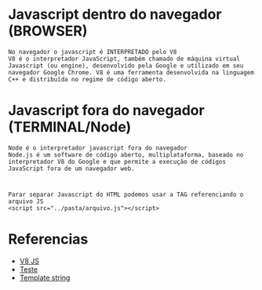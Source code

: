 # Javascript dentro do navegador (BROWSER)
    No navegador o javascript é INTERPRETADO pelo V8
    V8 é o interpretador JavaScript, também chamado de máquina virtual Javascript (ou engine), desenvolvido pela Google e utilizado em seu navegador Google Chrome. V8 é uma ferramenta desenvolvida na linguagem C++ e distribuída no regime de código aberto.

# Javascript fora do navegador (TERMINAL/Node) 
    Node é o interpretador javascript fora do navegador
    Node.js é um software de código aberto, multiplataforma, baseado no interpretador V8 do Google e que permite a execução de códigos JavaScript fora de um navegador web.

# 
    Parar separar Javascript do HTML podemos usar a TAG referenciando o arquivo JS
    <script src="../pasta/arquivo.js"></script>

# Referencias
- [V8 JS](https://pt.wikipedia.org/wiki/V8_(JavaScript))
- [Teste](https://pt.wikipedia.org/wiki/Node.js)
- [Template string](https://developer.mozilla.org/pt-BR/docs/Web/JavaScript/Reference/Template_literals)